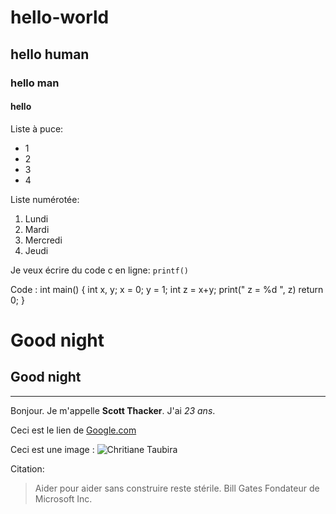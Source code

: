 # hello-world

## hello human

### hello man

#### hello

Liste à puce:
* 1
* 2
* 3
* 4

Liste numérotée:
1. Lundi
2. Mardi
3. Mercredi
4. Jeudi

Je veux écrire du code c en ligne: `printf()`

Code :
    int main()
    {
      int x, y;
      x = 0;
      y = 1;
      int z = x+y;
      print(" z = %d ", z)
      return 0;
    }
  
Good night
==========
Good night
----------

----------------

Bonjour. Je m'appelle **Scott Thacker**. J'ai *23 ans*.

Ceci est le lien de [Google.com](https://www.google.com)

Ceci est une image : ![Chritiane Taubira](https://www.google.com/search?q=Christiane+Taubira&source=lnms&tbm=isch&sa=X&ved=0ahUKEwjNgvTe_MrKAhVBfhoKHehjCHsQ_AUICSgD&biw=1366&bih=657#imgrc=PR2HZwIe1ptv_M%3A)

Citation:
> Aider pour aider sans construire reste stérile.
> Bill Gates 
> Fondateur de Microsoft Inc.
